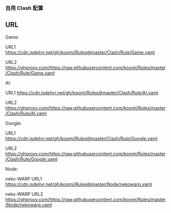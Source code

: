 ### 自用 Clash 配置

## URL

Game:

URL1
https://cdn.jsdelivr.net/gh/koomi/Rules@master/Clash/Rule/Game.yaml

URL2
https://ghproxy.com/https://raw.githubusercontent.com/koomi/Rules/master/Clash/Rule/Game.yaml

AI:

URL1
https://cdn.jsdelivr.net/gh/koomi/Rules@master/Clash/Rule/AI.yaml

URL2
https://ghproxy.com/https://raw.githubusercontent.com/koomi/Rules/master/Clash/Rule/AI.yaml

Google:

URL1
https://cdn.jsdelivr.net/gh/koomi/Rules@master/Clash/Rule/Google.yaml

URL2
https://ghproxy.com/https://raw.githubusercontent.com/koomi/Rules/master/Clash/Rule/Google.yaml

Node:

neko-WARP URL1
https://cdn.jsdelivr.net/gh/koomi/Rules@master/Node/nekowarp.yaml


neko-WARP URL2
https://ghproxy.com/https://raw.githubusercontent.com/koomi/Rules/master/Node/nekowarp.yaml
